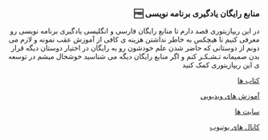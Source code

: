 <h3 align = "right"> 🆓 منابع رایگان یادگیری برنامه‌ نویسی </h3>
<p align = "right">
در این ریپازیتوری قصد دارم تا منابع رایگان فارسی و انگلیسی یادگیری برنامه نویسی رو معرفی کنیم تا هیچکس به خاطر نداشتن هزینه ی کافی از آموزش عقب نمونه و لازم می دونم از دوستانی که حاضر شدن علم خودشون رو به رایگان در اختیار دوستان دیگه قرار بدن صمیمانه تـشـکـر کنم و اگر منابع رایگان دیگه می شناسید خوشحال میشم در  توسعه ی این ریپازیتوری کمک کنید 
</p>
<p align = "right"><a href="https://github.com/barnamenevisi/Free-resources/blob/main/books" align = "right"> کتاب ها </a></p> 
<p align = "right"><a href="https://github.com/barnamenevisi/Free-resources/blob/main/Video%20tutorial" align = "right"> آموزش های ویدیویی </a></p> 
<p align = "right"><a href="https://github.com/barnamenevisi/Free-resources/blob/main/books" align = "right"> سایت ها </a></p>
<p align = "right"><a href="https://github.com/barnamenevisi/Free-resources/blob/main/books" align = "right"> کانال های یوتیوب </a></p> 

